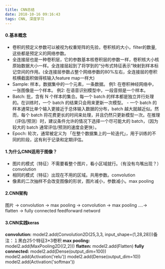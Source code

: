 ```yaml
---
title: CNN总结
date: 2018-10-16 09:16:43
tags: CNN, 深度学习
---
```

#### 0.基本概念
- 卷积的预定义参数可以被视为权重矩阵的先验，卷积核的大小，filter的数量,这些都是预定义的网络参数。
- 全连接层也是一种卷积层，它的参数基本核卷积层的参数一样，卷积核大小核原始数据大小一样。全连接层起到了将学到的“分布式特征表示”映射到样本标记空间的作用。(全连接层参数占整个网络参数的80%左右，全连接层的卷积核横截面积做得核输入feature map一样大)
- Sample: 样本，数据集中的一个元素，一条数据。
	例1: 在卷积神经网络中，一张图像是一个样本。
	例2: 在语音识别模型中，一段音频是一个样本。
- Batch: 批，含有 N 个样本的集合。每一个 batch 的样本都是独立并行处理的。在训练时，一个 batch 的结果只会用来更新一次模型。  - 一个 batch 的样本通常比单个输入更接近于总体输入数据的分布，batch 越大就越近似。然而，每个 batch 将花费更长的时间来处理，并且仍然只更新模型一次。在推理（评估/预测）时，建议条件允许的情况下选择一个尽可能大的 batch，（因为较大的 batch 通常评估/预测的速度会更快）。
- Epoch: 轮次，通常被定义为 「在整个数据集上的一轮迭代」，用于训练的不同的阶段，这有利于记录和定期评估。

####  1.为什么CNN适用于图像？
- 图片的模式（特征）不需要看整个图片，看小区域就行。（有没有鸟嘴出现？）convolution
- 相同的模式（特征）出现在不用的区域。共用参数。convolution
- 像素的二次抽样不会改变图像的形状，图片减小，参数减小。max pooling


####  2.CNN架构
图片 ->  convolution -> max pooling -> convolution -> max pooling ....-> flatten -> fully connected  feedforward netword


####  3.CNN实践keras

**convolution:** model2.add(Convolution2D(25,3,3, input_shape=(1,28,28)))备注：１黑白25个特征3\*3卷积
**max pooling:** model2.add(MaxPooling2D((2,2)))
**flatten:** model2.add(Flatten)
**fully connected:** model2.add(Dense(output_dim=100)) model2.add(Activation('relu'))
model2.add(Dense(output_dim=10)) model2.add(Activation('softmax'))


